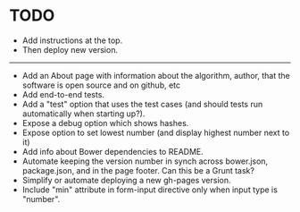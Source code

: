 TODO
====

* Add instructions at the top.
* Then deploy new version.
----
* Add an About page with information about the algorithm, author,
  that the software is open source and on github, etc
* Add end-to-end tests.
* Add a "test" option that uses the test cases (and should tests
  run automatically when starting up?).
* Expose a debug option which shows hashes.
* Expose option to set lowest number (and display highest number next to it)
* Add info about Bower dependencies to README.
* Automate keeping the version number in synch across bower.json,
  package.json, and in the page footer.  Can this be a Grunt task?
* Simplify or automate deploying a new gh-pages version.
* Include "min" attribute in form-input directive only when input
  type is "number".
